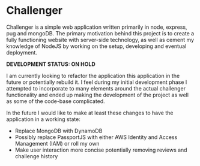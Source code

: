 # Challenger
Challenger is a simple web application written primarily in node, express, pug and mongoDB. The primary motivation behind this project is to create a fully functioning website with server-side technology, as well as cement my knowledge of NodeJS by working on the setup, developing and eventual deployment.

**DEVELOPMENT STATUS: ON HOLD**

I am currently looking to refactor the application this application in the future or potentially rebuild it. I feel during my initial development phase I attempted to incorporate to many elements around the actual challenger functionality and ended up making the development of the project as well as some of the code-base complicated.

In the future I would like to make at least these changes to have the application in a working state:
- Replace MongoDB with DynamoDB
- Possibly replace PassportJS with either AWS Identity and Access Management (IAM) or roll my own
- Make user interaction more concise potentially removing reviews and challenge history
